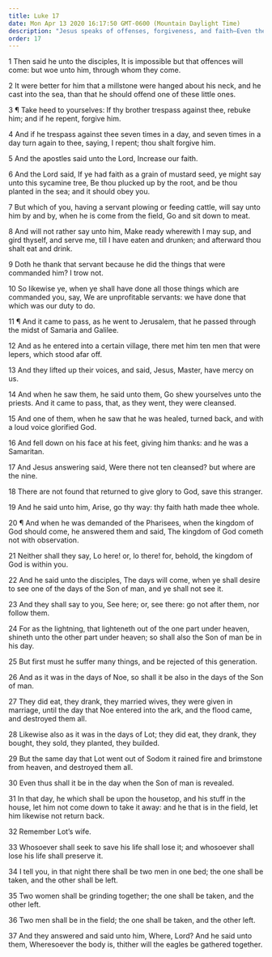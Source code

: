 ```yaml
---
title: Luke 17
date: Mon Apr 13 2020 16:17:50 GMT-0600 (Mountain Daylight Time)
description: "Jesus speaks of offenses, forgiveness, and faith—Even the faithful are unprofitable servants—Ten lepers are healed—Jesus discourses on the Second Coming."
order: 17
---
```


1 Then said he unto the disciples, It is impossible but that offences will come: but woe unto him, through whom they come.

2 It were better for him that a millstone were hanged about his neck, and he cast into the sea, than that he should offend one of these little ones.

3 ¶ Take heed to yourselves: If thy brother trespass against thee, rebuke him; and if he repent, forgive him.

4 And if he trespass against thee seven times in a day, and seven times in a day turn again to thee, saying, I repent; thou shalt forgive him.

5 And the apostles said unto the Lord, Increase our faith.

6 And the Lord said, If ye had faith as a grain of mustard seed, ye might say unto this sycamine tree, Be thou plucked up by the root, and be thou planted in the sea; and it should obey you.

7 But which of you, having a servant plowing or feeding cattle, will say unto him by and by, when he is come from the field, Go and sit down to meat.

8 And will not rather say unto him, Make ready wherewith I may sup, and gird thyself, and serve me, till I have eaten and drunken; and afterward thou shalt eat and drink.

9 Doth he thank that servant because he did the things that were commanded him? I trow not.

10 So likewise ye, when ye shall have done all those things which are commanded you, say, We are unprofitable servants: we have done that which was our duty to do.

11 ¶ And it came to pass, as he went to Jerusalem, that he passed through the midst of Samaria and Galilee.

12 And as he entered into a certain village, there met him ten men that were lepers, which stood afar off.

13 And they lifted up their voices, and said, Jesus, Master, have mercy on us.

14 And when he saw them, he said unto them, Go shew yourselves unto the priests. And it came to pass, that, as they went, they were cleansed.

15 And one of them, when he saw that he was healed, turned back, and with a loud voice glorified God.

16 And fell down on his face at his feet, giving him thanks: and he was a Samaritan.

17 And Jesus answering said, Were there not ten cleansed? but where are the nine.

18 There are not found that returned to give glory to God, save this stranger.

19 And he said unto him, Arise, go thy way: thy faith hath made thee whole.

20 ¶ And when he was demanded of the Pharisees, when the kingdom of God should come, he answered them and said, The kingdom of God cometh not with observation.

21 Neither shall they say, Lo here! or, lo there! for, behold, the kingdom of God is within you.

22 And he said unto the disciples, The days will come, when ye shall desire to see one of the days of the Son of man, and ye shall not see it.

23 And they shall say to you, See here; or, see there: go not after them, nor follow them.

24 For as the lightning, that lighteneth out of the one part under heaven, shineth unto the other part under heaven; so shall also the Son of man be in his day.

25 But first must he suffer many things, and be rejected of this generation.

26 And as it was in the days of Noe, so shall it be also in the days of the Son of man.

27 They did eat, they drank, they married wives, they were given in marriage, until the day that Noe entered into the ark, and the flood came, and destroyed them all.

28 Likewise also as it was in the days of Lot; they did eat, they drank, they bought, they sold, they planted, they builded.

29 But the same day that Lot went out of Sodom it rained fire and brimstone from heaven, and destroyed them all.

30 Even thus shall it be in the day when the Son of man is revealed.

31 In that day, he which shall be upon the housetop, and his stuff in the house, let him not come down to take it away: and he that is in the field, let him likewise not return back.

32 Remember Lot’s wife.

33 Whosoever shall seek to save his life shall lose it; and whosoever shall lose his life shall preserve it.

34 I tell you, in that night there shall be two men in one bed; the one shall be taken, and the other shall be left.

35 Two women shall be grinding together; the one shall be taken, and the other left.

36 Two men shall be in the field; the one shall be taken, and the other left.

37 And they answered and said unto him, Where, Lord? And he said unto them, Wheresoever the body is, thither will the eagles be gathered together.

